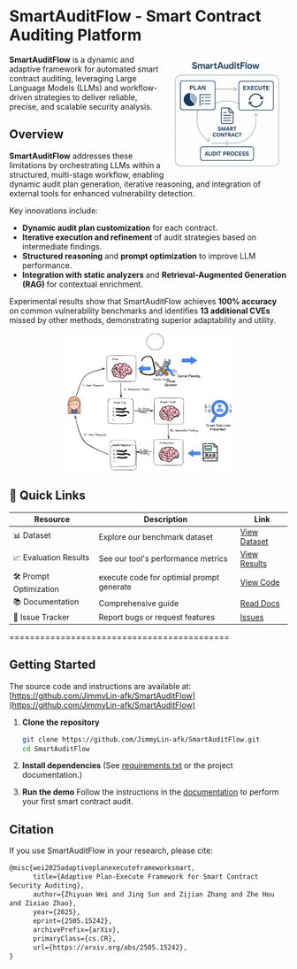 # SmartAuditFlow - Smart Contract Auditing Platform 

<p>
<img align="right" width="220"  src="./media/front_view.png"> 
</p>

**SmartAuditFlow** is a dynamic and adaptive framework for automated smart contract auditing, leveraging Large Language Models (LLMs) and workflow-driven strategies to deliver reliable, precise, and scalable security analysis.

## Overview

**SmartAuditFlow** addresses these limitations by orchestrating LLMs within a structured, multi-stage workflow, enabling dynamic audit plan generation, iterative reasoning, and integration of external tools for enhanced vulnerability detection.

Key innovations include:

* **Dynamic audit plan customization** for each contract.
* **Iterative execution and refinement** of audit strategies based on intermediate findings.
* **Structured reasoning** and **prompt optimization** to improve LLM performance.
* **Integration with static analyzers** and **Retrieval-Augmented Generation (RAG)** for contextual enrichment.

Experimental results show that SmartAuditFlow achieves **100% accuracy** on common vulnerability benchmarks and identifies **13 additional CVEs** missed by other methods, demonstrating superior adaptability and utility.

<div align="center">
  <img src="./media/plan_and_execute.png" alt="LLM-SmartAudit System" height="250">
</div>


## 📑 Quick Links
| Resource | Description | Link |
|----------|-------------|------|
| 📊 Dataset | Explore our benchmark dataset | [View Dataset](https://github.com/JimmyLin-afk/SmartAuditFlow/tree/main/evaluation/contracts) |
| 📈 Evaluation Results | See our tool's performance metrics | [View Results](https://github.com/JimmyLin-afk/SmartAuditFlow/tree/main/evaluation/results) |
| 🛠️ Prompt Optimization | execute code for optimial prompt generate | [View Code](https://github.com/JimmyLin-afk/SmartAuditFlow/tree/main/promptOptimization) |
| 📚 Documentation | Comprehensive guide | [Read Docs](https://github.com/JimmyLin-afk/SmartAuditFlow/wiki) |
| 🐛 Issue Tracker | Report bugs or request features | [Issues](https://github.com/JimmyLin-afk/SmartAuditFlow/issues) |

===========================================
## Getting Started

The source code and instructions are available at:
[https://github.com/JimmyLin-afk/SmartAuditFlow](https://github.com/JimmyLin-afk/SmartAuditFlow)

1. **Clone the repository**

   ```bash
   git clone https://github.com/JimmyLin-afk/SmartAuditFlow.git
   cd SmartAuditFlow
   ```

2. **Install dependencies**
   (See [requirements.txt](./requirements.txt) or the project documentation.)

3. **Run the demo**
   Follow the instructions in the [documentation](./docs/) to perform your first smart contract audit.

## Citation

If you use SmartAuditFlow in your research, please cite:

```
@misc{wei2025adaptiveplanexecuteframeworksmart,
      title={Adaptive Plan-Execute Framework for Smart Contract Security Auditing}, 
      author={Zhiyuan Wei and Jing Sun and Zijian Zhang and Zhe Hou and Zixiao Zhao},
      year={2025},
      eprint={2505.15242},
      archivePrefix={arXiv},
      primaryClass={cs.CR},
      url={https://arxiv.org/abs/2505.15242}, 
}
```
